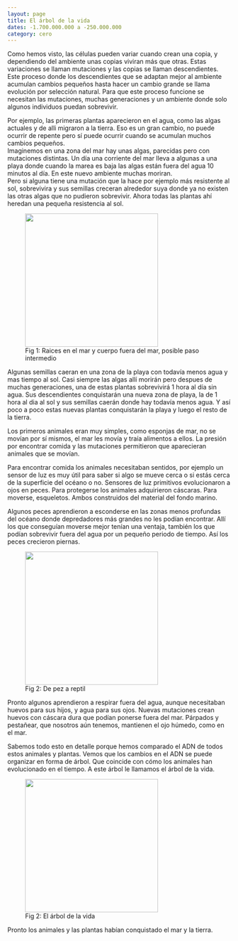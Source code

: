 ```yaml
---
layout: page
title: El árbol de la vida
dates: -1.700.000.000 a -250.000.000
category: cero
---
```


Como hemos visto, las células pueden variar cuando crean una copia, y dependiendo del ambiente unas copias viviran más que otras. Estas variaciones se llaman mutaciones y las copias se llaman descendientes.  
Este proceso donde los descendientes que se adaptan mejor al ambiente acumulan cambios pequeños hasta hacer un cambio grande se llama evolución por selección natural. Para que este proceso funcione se necesitan las mutaciones, muchas generaciones y un ambiente donde solo algunos individuos puedan sobrevivir.

Por ejemplo, las primeras plantas aparecieron en el agua, como las algas actuales y de alli migraron a la tierra. Eso es un gran cambio, no puede ocurrir de repente pero sí puede ocurrir cuando se acumulan muchos cambios pequeños.  
Imaginemos en una zona del mar hay unas algas, parecidas pero con mutaciones distintas. Un día una corriente del mar lleva a algunas a una playa donde cuando la marea es baja las algas están fuera del agua 10 minutos al día. En este nuevo ambiente muchas moriran.  
Pero si alguna tiene una mutación que la hace por ejemplo más resistente al sol, sobrevivira y sus semillas creceran alrededor suya donde ya no existen las otras algas que no pudieron sobrevivir. Ahora todas las plantas ahí heredan una pequeña resistencia al sol.  

<figure>
    <img src="https://static01.nyt.com/images/2019/11/19/science/14SCI-MATTER-PLANTS1/14SCI-MATTER-PLANTS1-superJumbo.jpg?quality=90&auto=webp" width="300" />
    <figcaption>Fig 1: Raices en el mar y cuerpo fuera del mar, posible paso intermedio</figcaption>
</figure>


Algunas semillas caeran en una zona de la playa con todavía menos agua y mas tiempo al sol. Casi siempre las algas allí morirán pero despues de muchas generaciones, una de estas plantas sobrevivirá 1 hora al día sin agua. Sus descendientes conquistarán una nueva zona de playa, la de 1 hora al dia al sol y sus semillas caerán donde hay todavía menos agua. Y así poco a poco estas nuevas plantas conquistarán la playa y luego el resto de la tierra.  

Los primeros animales eran muy simples, como esponjas de mar, no se movían por sí mismos, el mar les movía y traía alimentos a ellos. La presión por encontrar comida y las mutaciones permitieron que aparecieran animales que se movían.

Para encontrar comida los animales necesitaban sentidos, por ejemplo un sensor de luz es muy útil para saber si algo se mueve cerca o si estás cerca de la superficie del océano o no. Sensores de luz primitivos evolucionaron a ojos en peces. Para protegerse los animales adquirieron cáscaras. Para moverse, esqueletos. Ambos construidos del material del fondo marino.

Algunos peces aprendieron a esconderse en las zonas menos profundas del océano donde depredadores más grandes no les podían encontrar. Allí los que conseguían moverse mejor tenían una ventaja, también los que podían sobrevivir fuera del agua por un pequeño periodo de tiempo. Así los peces crecieron piernas.

<figure>
    <img src="https://wfdd-live.s3.amazonaws.com/styles/story-full/s3/images/story/comparison_0.gif?itok=AU0Wn1da" width="300" />
    <figcaption>Fig 2: De pez a reptil</figcaption>
</figure>


Pronto algunos aprendieron a respirar fuera del agua, aunque necesitaban huevos para sus hijos, y agua para sus ojos. Nuevas mutaciones crean huevos con cáscara dura que podían ponerse fuera del mar. Párpados y pestañear, que nosotros aún tenemos, mantienen el ojo húmedo, como en el mar.

Sabemos todo esto en detalle porque hemos comparado el ADN de todos estos animales y plantas. Vemos que los cambios en el ADN se puede organizar en forma de árbol. Que coincide con cómo los animales han evolucionado en el tiempo. A este árbol le llamamos el árbol de la vida. 

<figure>
    <img src="https://i.pinimg.com/736x/54/a2/a4/54a2a4647bf11e172809b97bc423d4f0--year--tree-of-life.jpg" width="300" />
    <figcaption>Fig 2: El árbol de la vida</figcaption>
</figure>


Pronto los animales y las plantas habían conquistado el mar y la tierra.
